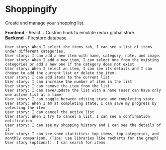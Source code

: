 # Shoppingify
Create and manage your shopping list.

**Frontend** - React + Custom hook to emulate redux global store.\
**Backend** - Firestore database.

    User story: When I select the items tab, I can see a list of items under different categories.
    User story: I can add a new item with name, category, note, and image.
    User story: When I add a new item, I can select one from the existing categories or add a new one if the category does not exist
    User story: When I select an item, I can see its details and I can choose to add the current list or delete the item.
    User story: I can add items to the current list
    User story: I can increase the number of item in the list
    User story: I can remove the item from the list
    User story: I can save/update the list with a name (user can have only one active list at a time)
    User story: I can toggle between editing state and completing state
    User story: When I am at completing state, I can save my progress by selecting the item
    User story: I can cancel the active list
    User story: When I try to cancel a list, I can see a confirmation notification
    User story: I can see my shopping history and I can see the details of it
    User story: I can see some statistics: top items, top categories, and monthly comparison. (Tips: use libraries like recharts for the graph)
    User story (optional): I can search for items
